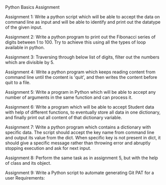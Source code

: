 Python Basics Assignment 

Assignment 1: Write a python script which will be able to accept the data on command line as input and will be able to identify and print out the datatype of the given input.

Assignment 2: Write a python program to print out the Fibonacci series of digits between 1 to 100. Try to achieve this using all the types of loop available in python.

Assignment 3: Traversing through below list of digits, filter out the numbers which are divisible by 5.

Assignment 4: Write a python program which keeps reading content from command line until the content is 'quit', and then writes the content before quit to a file.

Assignment 5: Write a program in Python which will be able to accept any number of arguments in the same function and can process it.

Assignment 6: Write a program which will be able to accept Student data with help of different functions, to eventually store all data in one dictionary, and finally print out all content of that dictionary variable.

Assignment 7: Write a python program which contains a dictionary with specific data. The script should accept the key name from command line and output its value from the dict. When specific key is not present in dict, it should give a specific message rather than throwing error and abruptly stopping execution and ask for next input.

Assignment 8: Perform the same task as in assignment 5, but with the help of class and its object.

Assignment 9: Write a Python script to automate generating Git PAT for a user Requirements:



